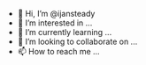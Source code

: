 - 👋 Hi, I’m @ijansteady
- 👀 I’m interested in ...
- 🌱 I’m currently learning ...
- 💞️ I’m looking to collaborate on ...
- 📫 How to reach me ...

<!---
ijansteady/ijansteady is a ✨ special ✨ repository because its `README.md` (this file) appears on your GitHub profile.
You can click the Preview link to take a look at your changes.
--->
